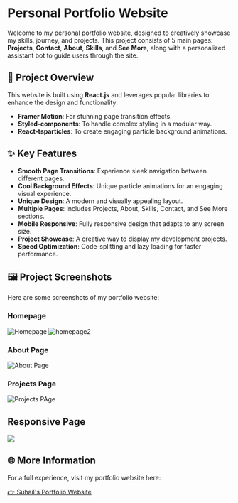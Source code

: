 # Personal Portfolio Website

Welcome to my personal portfolio website, designed to creatively showcase my skills, journey, and projects. This project consists of 5 main pages: **Projects**, **Contact**, **About**, **Skills**, and **See More**, along with a personalized assistant bot to guide users through the site.

## 🚀 Project Overview

This website is built using **React.js** and leverages popular libraries to enhance the design and functionality:

- **Framer Motion**: For stunning page transition effects.
- **Styled-components**: To handle complex styling in a modular way.
- **React-tsparticles**: To create engaging particle background animations.


## ✨ Key Features

- **Smooth Page Transitions**: Experience sleek navigation between different pages.
- **Cool Background Effects**: Unique particle animations for an engaging visual experience.
- **Unique Design**: A modern and visually appealing layout.
- **Multiple Pages**: Includes Projects, About, Skills, Contact, and See More sections.
- **Mobile Responsive**: Fully responsive design that adapts to any screen size.
- **Project Showcase**: A creative way to display my development projects.
- **Speed Optimization**: Code-splitting and lazy loading for faster performance.

## 🖼️ Project Screenshots

Here are some screenshots of my portfolio website:

### Homepage

![Homepage](https://github.com/user-attachments/assets/f238993f-89c9-4bf9-b7d7-d02aba379674)
![homepage2](https://github.com/user-attachments/assets/e0b6a684-045b-4786-8feb-bc17354b9c8b)

### About Page

![About Page](https://github.com/user-attachments/assets/1fd4767a-be1c-40c9-ab22-09fd2e61e488)

### Projects Page

![Projects PAge](https://github.com/user-attachments/assets/b302203c-7509-4743-ab64-87d2888640c6)

## Responsive Page
![](https://github.com/user-attachments/assets/a99ebf64-c22b-4a1b-b555-0424021e8016)

## 🌐 More Information

For a full experience, visit my portfolio website here:

[👉 Suhail's Portfolio Website](https://suhail-portfolio-website.vercel.app/)






